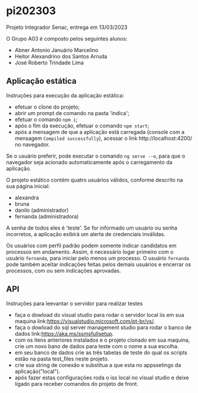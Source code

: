 # pi202303
Projeto Integrador Senac, entrega em 13/03/2023

O Grupo A03 é composto pelos seguintes alunos:
- Abner Antonio Januário Marcelino
- Heitor Alexandrino dos Santos Arruda
- José Roberto Trindade Lima

## Aplicação estática

Instruções para execução da aplicação estática:
- efetuar o clone do projeto;
- abrir um prompt de comando na pasta 'indica';
- efetuar o comando `npm i`;
- após o fim da execução, efetuar o comando `npm start`;
- após a mensagem de que a aplicação está carregada (console com a mensagem `Compiled successfully`), acessar o link http://localhost:4200/ no navegador.

Se o usuário preferir, pode executar o comando `ng serve --o`, para que o navegador seja acionado automaticamente após o carregamento da aplicação.

O projeto estático contém quatro usuários válidos, conforme descrito na sua página inicial:
- alexandra
- bruna
- danilo (administrador)
- fernanda (administradora)

A senha de todos eles é 'teste'. Se for informado um usuário ou senha incorretos, a aplicação exibirá um alerta de credenciais inválidas.

Os usuários com perfil padrão podem somente indicar candidatos em processos em andamento. Assim, é necessário logar primeiro com o usuário `fernanda`, para iniciar pelo menos um processo. O usuário `fernanda` pode também aceitar indicações feitas pelos demais usuários e encerrar os processos, com ou sem indicações aprovadas.

## API 
Instruções para leevantar o servidor para realizar testes
- faça o dowload do visual studio para rodar o servidor local iis em sua maquina link:https://visualstudio.microsoft.com/pt-br/vs/.
- faça o dowload do sql server management studio para rodar o banco de dados link:https://aka.ms/ssmsfullsetup.
- com os itens anteriores instalados e o projeto clonado em sua maquina, crie um novo bano de dados para teste com o nome a sua escolha.
- em seu banco de dados crie as três tabelas de teste do qual os scripts estão na pasta test_files neste projeto.
- crie sua string de conexão e substitua a que esta no appssetings da aplicação("local").
- após fazer estas configurações roda o iss local no visual studio e deixe ligado para receber comandos do projeto de front. 

